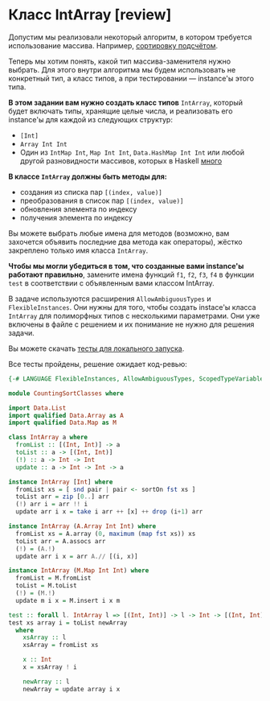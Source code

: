 # Класс IntArray [review]

Допустим мы реализовали некоторый алгоритм, в котором требуется использование массива. Например, [сортировку подсчётом](https://neerc.ifmo.ru/wiki/index.php?title=%D0%A1%D0%BE%D1%80%D1%82%D0%B8%D1%80%D0%BE%D0%B2%D0%BA%D0%B0_%D0%BF%D0%BE%D0%B4%D1%81%D1%87%D1%91%D1%82%D0%BE%D0%BC).

Теперь мы хотим понять, какой тип массива-заменителя нужно выбрать. Для этого внутри алгоритма мы будем использовать не конкретный тип, а класс типов, а при тестировании — instance'ы этого типа.

**В этом задании вам нужно создать класс типов** `IntArray`, который будет включать типы, хранящие целые числа, и реализовать его instance'ы для каждой из следующих структур:
- `[Int]`
- `Array Int Int`
- Один из `IntMap Int`, `Map Int Int`, `Data.HashMap Int Int` или любой другой разновидности массивов, которых в Haskell [много](https://wiki.haskell.org/Arrays)

**В классе `IntArray` должны быть методы для:**
- создания из списка пар `[(index, value)]`
- преобразования в список пар `[(index, value)]`
- обновления элемента по индексу
- получения элемента по индексу

Вы можете выбрать любые имена для методов (возможно, вам захочется объявить последние два метода как операторы), жёстко закреплено только имя класса `IntArray`.

**Чтобы мы могли убедиться в том, что созданные вами instance'ы работают правильно**, замените имена функций `f1`, `f2`, `f3`, `f4` в функции `test` в соответствии с объявленным вами классом IntArray.

В задаче используются расширения `AllowAmbiguousTypes` и `FlexibleInstances`. Они нужны для того, чтобы создать instace'ы класса `IntArray` для полиморфных типов с несколькими параметрами. Они уже включены в файле с решением и их понимание не нужно для решения задачи.

Вы можете скачать [тесты для локального запуска](CountingSortClasses.zip).


Все тесты пройдены, решение ожидает код-ревью:
```hs
{-# LANGUAGE FlexibleInstances, AllowAmbiguousTypes, ScopedTypeVariables #-}

module CountingSortClasses where

import Data.List
import qualified Data.Array as A
import qualified Data.Map as M

class IntArray a where
  fromList :: [(Int, Int)] -> a
  toList :: a -> [(Int, Int)]
  (!) :: a -> Int -> Int
  update :: a -> Int -> Int -> a

instance IntArray [Int] where
  fromList xs = [ snd pair | pair <- sortOn fst xs ]
  toList arr = zip [0..] arr
  (!) arr i = arr !! i
  update arr i x = take i arr ++ [x] ++ drop (i+1) arr

instance IntArray (A.Array Int Int) where
  fromList xs = A.array (0, maximum (map fst xs)) xs
  toList arr = A.assocs arr
  (!) = (A.!)
  update arr i x = arr A.// [(i, x)]

instance IntArray (M.Map Int Int) where
  fromList = M.fromList
  toList = M.toList
  (!) = (M.!)
  update m i x = M.insert i x m

test :: forall l. IntArray l => [(Int, Int)] -> l -> Int -> [(Int, Int)]
test xs array i = toList newArray
  where
    xsArray :: l
    xsArray = fromList xs

    x :: Int
    x = xsArray ! i

    newArray :: l
    newArray = update array i x
```
